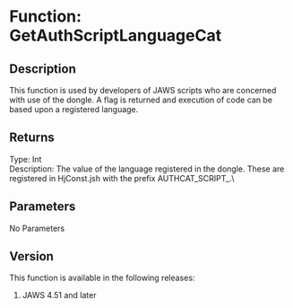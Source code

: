 # Function: GetAuthScriptLanguageCat

## Description

This function is used by developers of JAWS scripts who are concerned
with use of the dongle. A flag is returned and execution of code can be
based upon a registered language.

## Returns

Type: Int\
Description: The value of the language registered in the dongle. These
are registered in HjConst.jsh with the prefix AUTHCAT_SCRIPT\_.\

## Parameters

No Parameters

## Version

This function is available in the following releases:

1.  JAWS 4.51 and later
